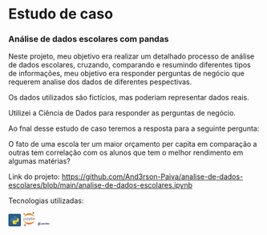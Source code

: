 # Estudo de caso

### Análise de dados escolares com pandas

Neste projeto, meu objetivo era realizar um detalhado processo de análise de dados escolares,
cruzando, comparando e resumindo diferentes tipos de informações, meu objetivo era responder perguntas de negócio que requerem
analise dos dados de diferentes pespectivas.

Os dados utilizados são fictícios, mas poderiam representar dados reais.

Utilizei a Ciência de Dados para responder as perguntas de negócio.

Ao fnal desse estudo de caso teremos a resposta para a seguinte pergunta:

O fato de uma escola ter um maior orçamento per capita em comparação a outras tem correlação com os alunos que tem o melhor rendimento em algumas matérias?

Link do projeto: https://github.com/And3rson-Paiva/analise-de-dados-escolares/blob/main/analise-de-dados-escolares.ipynb


Tecnologias utilizadas:

<img alt="Python" width="25px" src="https://github.com/And3rson-Paiva/And3rson-Paiva/blob/main/assets/python.svg"> <img alt="Jupyter" width="25px" src="https://github.com/And3rson-Paiva/And3rson-Paiva/blob/main/assets/1200px-Jupyter_logo.svg.png"> <img alt="Numpy" width="25px" src="https://github.com/And3rson-Paiva/And3rson-Paiva/blob/main/assets/Pandas_logo.png">
